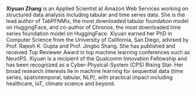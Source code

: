 **Xiyuan Zhang** is an Applied Scientist at Amazon Web Services working on structured data analysis including tabular and time series data. She is the lead author of TabPFNMix, the most downloaded tabular foundation model on HuggingFace, and co-author of Chronos, the most downloaded time series foundation model on HuggingFace. Xiyuan earned her PhD in Computer Science from the University of California, San Diego, advised by Prof. Rajesh K. Gupta and Prof. Jingbo Shang. She has published and received Top Reviewer Award in top machine learning conferences such as NeurIPS. Xiyuan is a recipient of the Qualcomm Innovation Fellowship and has been recognized as a Cyber-Physical-System (CPS) Rising Star. Her broad research interests lie in machine learning for sequential data (time series, spatiotemporal, tabular, NLP), with practical impact including healthcare, IoT, climate science and beyond.
